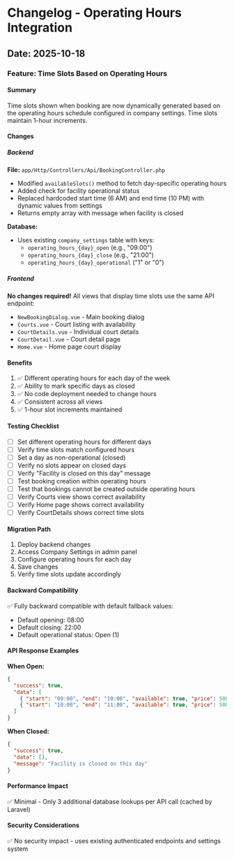 # Changelog - Operating Hours Integration

## Date: 2025-10-18

### Feature: Time Slots Based on Operating Hours

#### Summary
Time slots shown when booking are now dynamically generated based on the operating hours schedule configured in company settings. Time slots maintain 1-hour increments.

#### Changes

##### Backend
**File:** `app/Http/Controllers/Api/BookingController.php`
- Modified `availableSlots()` method to fetch day-specific operating hours
- Added check for facility operational status
- Replaced hardcoded start time (6 AM) and end time (10 PM) with dynamic values from settings
- Returns empty array with message when facility is closed

**Database:**
- Uses existing `company_settings` table with keys:
  - `operating_hours_{day}_open` (e.g., "09:00")
  - `operating_hours_{day}_close` (e.g., "21:00")
  - `operating_hours_{day}_operational` ("1" or "0")

##### Frontend
**No changes required!** All views that display time slots use the same API endpoint:
- `NewBookingDialog.vue` - Main booking dialog
- `Courts.vue` - Court listing with availability
- `CourtDetails.vue` - Individual court details
- `CourtDetail.vue` - Court detail page
- `Home.vue` - Home page court display

#### Benefits
1. ✅ Different operating hours for each day of the week
2. ✅ Ability to mark specific days as closed
3. ✅ No code deployment needed to change hours
4. ✅ Consistent across all views
5. ✅ 1-hour slot increments maintained

#### Testing Checklist
- [ ] Set different operating hours for different days
- [ ] Verify time slots match configured hours
- [ ] Set a day as non-operational (closed)
- [ ] Verify no slots appear on closed days
- [ ] Verify "Facility is closed on this day" message
- [ ] Test booking creation within operating hours
- [ ] Test that bookings cannot be created outside operating hours
- [ ] Verify Courts view shows correct availability
- [ ] Verify Home page shows correct availability
- [ ] Verify CourtDetails shows correct time slots

#### Migration Path
1. Deploy backend changes
2. Access Company Settings in admin panel
3. Configure operating hours for each day
4. Save changes
5. Verify time slots update accordingly

#### Backward Compatibility
✅ Fully backward compatible with default fallback values:
- Default opening: 08:00
- Default closing: 22:00
- Default operational status: Open (1)

#### API Response Examples

**When Open:**
```json
{
  "success": true,
  "data": [
    { "start": "09:00", "end": "10:00", "available": true, "price": 500 },
    { "start": "10:00", "end": "11:00", "available": true, "price": 500 }
  ]
}
```

**When Closed:**
```json
{
  "success": true,
  "data": [],
  "message": "Facility is closed on this day"
}
```

#### Performance Impact
✅ Minimal - Only 3 additional database lookups per API call (cached by Laravel)

#### Security Considerations
✅ No security impact - uses existing authenticated endpoints and settings system
